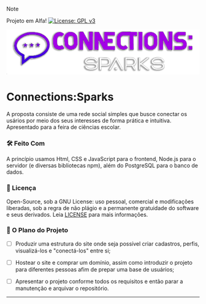 > [!NOTE]
> Projeto em Alfa!
[![License: GPL v3](https://img.shields.io/badge/License-GPLv3-blue.svg)](https://www.gnu.org/licenses/gpl-3.0)

<picture>
 <source media="(prefers-color-scheme: dark)" srcset="https://github.com/ZinhoRJ/ConnectionSparks/blob/main/logotipo_provisorio.png">
 <source media="(prefers-color-scheme: light)" srcset="https://github.com/ZinhoRJ/ConnectionSparks/blob/main/logotipo_provisorio.png">
 <img alt="YOUR-ALT-TEXT" src="https://github.com/ZinhoRJ/ConnectionSparks/blob/main/logotipo_provisorio.png">
</picture>


# **Connections:Sparks**
A proposta consiste de uma rede social simples que busce conectar os usários por meio dos seus interesses de forma prática e intuitiva. Apresentado para a feira de ciências escolar.
  
### 🛠️ Feito Com
A princípio usamos Html, CSS e JavaScript para o frontend, Node.js para o servidor (e diversas bibliotecas npm), além do PostgreSQL para o banco de dados.

### 📄 Licença
Open-Source, sob a GNU License: uso pessoal, comercial e modificações liberadas, sob a regra de não plágio e a permanente gratuidade do software e seus derivados. Leia [LICENSE](https://github.com/ZinhoRJ/ConnectionSparks/blob/main/logotipo_provisorio.png) para mais informações.

### 🔩 O Plano do Projeto
- [ ] Produzir uma estrutura do site onde seja possível criar cadastros, perfis, visualizá-los e "conectá-los" entre si;

- [ ] Hostear o site e comprar um domínio, assim como introduzir o projeto para diferentes pessoas afim de prepar uma base de usuários;

- [ ] Apresentar o projeto conforme todos os requisitos e então parar a manutenção e arquivar o repositório.
---
